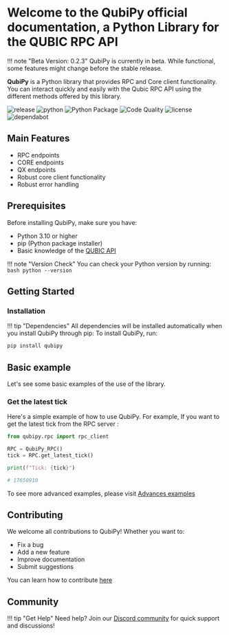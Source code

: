 # Welcome to the **QubiPy** official documentation, a Python Library for the QUBIC RPC API

!!! note "Beta Version: 0.2.3"
    QubiPy is currently in beta. While functional, some features might change before the stable release.

**QubiPy** is a Python library that provides RPC and Core client functionality. You can interact quickly and easily with the Qubic RPC API using the different methods offered by this library.

![release](https://img.shields.io/badge/release-v0.2.3--beta-blue)
![python](https://img.shields.io/badge/python-3.10_%7C_3.11-blue)
![Python Package](https://github.com/QubiPy-Labs/QubiPy/actions/workflows/python-package.yml/badge.svg)
![Code Quality](https://github.com/QubiPy-Labs/QubiPy/actions/workflows/pylint.yml/badge.svg)
![license](https://img.shields.io/badge/license-AGPL--3.0-orange)
![dependabot](https://img.shields.io/badge/dependabot-enabled-025e8c)

## Main Features
* RPC endpoints
* CORE endpoints
* QX endpoints
* Robust core client functionality
* Robust error handling

## Prerequisites
Before installing QubiPy, make sure you have:

* Python 3.10 or higher
* pip (Python package installer)
* Basic knowledge of the [QUBIC API](https://docs.qubic.org/api/rpc/)

!!! note "Version Check"
    You can check your Python version by running:
    ```bash
    python --version
    ```

##  Getting Started

### Installation
!!! tip "Dependencies"
    All dependencies will be installed automatically when you install QubiPy through pip:
To install QubiPy, run:

```bash
pip install qubipy
```

## Basic example

Let's see some basic examples of the use of the library.

### Get the latest tick
Here's a simple example of how to use QubiPy. For example, If you want to get the latest tick from the RPC server :

```python
from qubipy.rpc import rpc_client

RPC = QubiPy_RPC()
tick = RPC.get_latest_tick()

print(f"Tick: {tick}")

# 17650910
```

To see more advanced examples, please visit [Advances examples](examples.md)

## Contributing

We welcome all contributions to QubiPy! Whether you want to:

* Fix a bug
* Add a new feature
* Improve documentation
* Submit suggestions

You can learn how to contribute [here](contributing.md)

## Community


!!! tip "Get Help"
    Need help? Join our [Discord community](https://discord.gg/EejFQdQkhG) for quick support and discussions!
